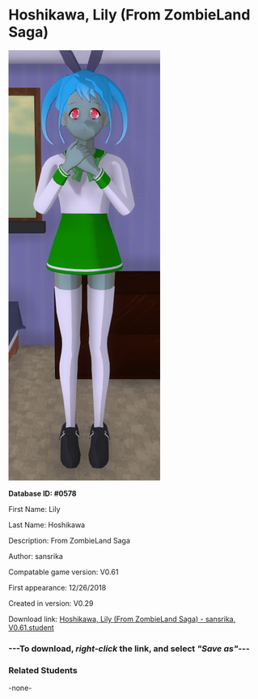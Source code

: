 # Hoshikawa, Lily (From ZombieLand Saga)

<img src="../../Files/Images/Hoshikawa, Lily (From ZombieLand Saga).png" title="Hoshikawa, Lily (From ZombieLand Saga) - sansrika, V0.61">

**Database ID: #0578**

First Name: Lily

Last Name: Hoshikawa

Description: From ZombieLand Saga

Author: sansrika

Compatable game version: V0.61

First appearance: 12/26/2018

Created in version: V0.29

Download link: <a href="https://raw.githubusercontent.com/Arbiter1223/Daigaku-Gurashi-Custom-Students/master/Files/Student%20Files/Hoshikawa%2C%20Lily%20(From%20ZombieLand%20Saga)%20-%20sansrika%2C%20V0.61.student">Hoshikawa, Lily (From ZombieLand Saga) - sansrika, V0.61.student</a>

### ---**To download, _right-click_ the link, and select _"Save as"_**---

### Related Students

-none-

